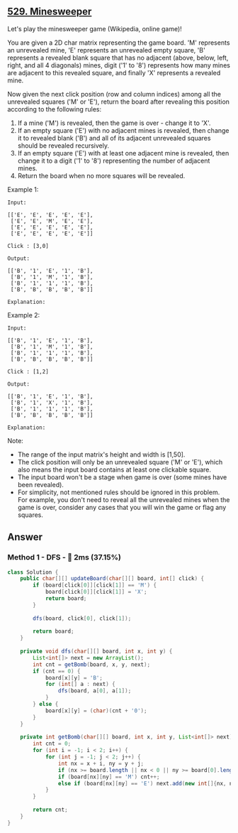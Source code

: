 ## [529. Minesweeper](https://leetcode.com/problems/minesweeper/)

Let's play the minesweeper game (Wikipedia, online game)!

You are given a 2D char matrix representing the game board. 'M' represents an unrevealed mine, 'E' represents an unrevealed empty square, 'B' represents a revealed blank square that has no adjacent (above, below, left, right, and all 4 diagonals) mines, digit ('1' to '8') represents how many mines are adjacent to this revealed square, and finally 'X' represents a revealed mine.

Now given the next click position (row and column indices) among all the unrevealed squares ('M' or 'E'), return the board after revealing this position according to the following rules:

1. If a mine ('M') is revealed, then the game is over - change it to 'X'.
2. If an empty square ('E') with no adjacent mines is revealed, then change it to revealed blank ('B') and all of its adjacent unrevealed squares should be revealed recursively.
3. If an empty square ('E') with at least one adjacent mine is revealed, then change it to a digit ('1' to '8') representing the number of adjacent mines.
4. Return the board when no more squares will be revealed.
 

Example 1:
```
Input: 

[['E', 'E', 'E', 'E', 'E'],
 ['E', 'E', 'M', 'E', 'E'],
 ['E', 'E', 'E', 'E', 'E'],
 ['E', 'E', 'E', 'E', 'E']]

Click : [3,0]

Output: 

[['B', '1', 'E', '1', 'B'],
 ['B', '1', 'M', '1', 'B'],
 ['B', '1', '1', '1', 'B'],
 ['B', 'B', 'B', 'B', 'B']]

Explanation:
```
Example 2:
```
Input: 

[['B', '1', 'E', '1', 'B'],
 ['B', '1', 'M', '1', 'B'],
 ['B', '1', '1', '1', 'B'],
 ['B', 'B', 'B', 'B', 'B']]

Click : [1,2]

Output: 

[['B', '1', 'E', '1', 'B'],
 ['B', '1', 'X', '1', 'B'],
 ['B', '1', '1', '1', 'B'],
 ['B', 'B', 'B', 'B', 'B']]

Explanation:
```
 

Note:

- The range of the input matrix's height and width is [1,50].
- The click position will only be an unrevealed square ('M' or 'E'), which also means the input board contains at least one clickable square.
- The input board won't be a stage when game is over (some mines have been revealed).
- For simplicity, not mentioned rules should be ignored in this problem. For example, you don't need to reveal all the unrevealed mines when the game is over, consider any cases that you will win the game or flag any squares.

## Answer
### Method 1 - DFS - :turtle: 2ms (37.15%)
```java
class Solution {
    public char[][] updateBoard(char[][] board, int[] click) {
        if (board[click[0]][click[1]] == 'M') {
            board[click[0]][click[1]] = 'X';
            return board;
        } 
        
        dfs(board, click[0], click[1]);
        
        return board;
    }
    
    private void dfs(char[][] board, int x, int y) {
        List<int[]> next = new ArrayList();
        int cnt = getBomb(board, x, y, next);
        if (cnt == 0) {
            board[x][y] = 'B';
            for (int[] a : next) {
                dfs(board, a[0], a[1]);
            }
        } else {
            board[x][y] = (char)(cnt + '0');
        }
    }
    
    private int getBomb(char[][] board, int x, int y, List<int[]> next) {
        int cnt = 0;
        for (int i = -1; i < 2; i++) {
            for (int j = -1; j < 2; j++) {
                int nx = x + i, ny = y + j;
                if (nx >= board.length || nx < 0 || ny >= board[0].length || ny < 0) continue;
                if (board[nx][ny] == 'M') cnt++;
                else if (board[nx][ny] == 'E') next.add(new int[]{nx, ny});
            }
        }
        
        return cnt;
    }
}
```
